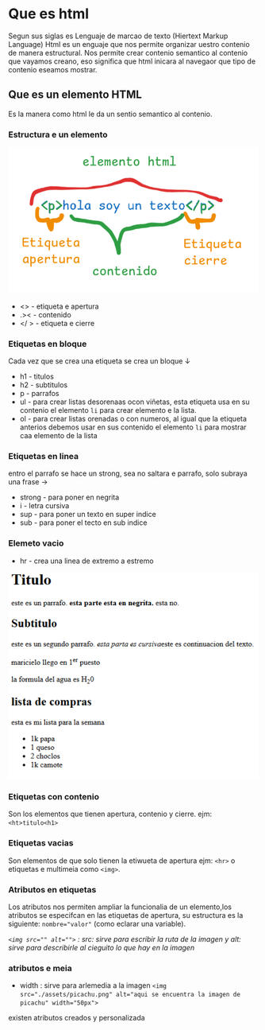 # Que es html
Segun sus siglas es Lenguaje de marcao de texto (Hiertext Markup Language)
Html es un enguaje que nos permite organizar uestro contenio de manera estructural. Nos permite crear contenio semantico al contenio que vayamos creano, eso significa que html inicara al navegaor que tipo de contenio eseamos mostrar.

## Que es un elemento HTML
Es la manera como html le da un sentio semantico al contenio.
### Estructura e un elemento
![alt text](image.png)
- <> - etiqueta e apertura
- .>< - contenido
- </ > - etiqueta e cierre
### Etiquetas en bloque
Cada vez que se crea una etiqueta se crea un bloque ↓
- h1 - titulos
- h2 - subtitulos
- p - parrafos
- ul - para crear listas desorenaas ocon viñetas, esta etiqueta usa en su contenio el elemento `li` para crear elemento e la lista.
- ol - para crear listas orenadas o con numeros, al igual que la etiqueta anterios debemos usar en sus contenido el elemento `li` para mostrar caa elemento de la lista
### Etiquetas en linea
entro el parrafo se hace un strong,  sea no saltara e parrafo, solo subraya una frase →
- strong - para poner en negrita
- i - letra cursiva
- sup - para poner un texto en super indice
- sub - para poner el tecto en sub indice
### Elemeto vacio
- hr - crea una linea de extremo a estremo

![alt text](image-1.png)

### Etiquetas con contenio
Son los elementos que tienen apertura, contenio y cierre. ejm: `<ht>titulo<h1>`
### Etiquetas vacias
Son elementos de que solo tienen la etiwueta de apertura ejm: `<hr>`  o etiquetas e multimeia como `<img>`.
### Atributos en etiquetas
Los atributos nos permiten ampliar la funcionalia de un elemento,los atributos se especifcan en las etiquetas de apertura, su estructura es la siguiente: `nombre="valor"` (como eclarar una variable).

*`<img src="" alt="">` : src: sirve para escribir la ruta de la imagen y alt: sirve para describirle al cieguito lo que hay en la imagen*
### atributos e meia
- width : sirve para arlemedia a la imagen
`<img src="./assets/picachu.png" alt="aqui se encuentra la imagen de picachu" width="50px">`

existen atributos creados y personalizada